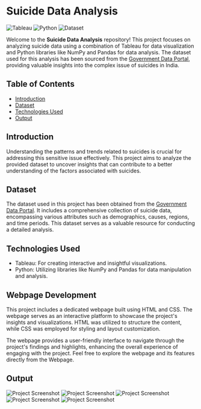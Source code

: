 # Suicide Data Analysis

![Tableau](https://img.shields.io/badge/Tableau-Data%20Visualization-blue)
![Python](https://img.shields.io/badge/Python-Data%20Analysis-green)
![Dataset](https://img.shields.io/badge/Dataset-Government%20Website%20Link-orange)

Welcome to the **Suicide Data Analysis** repository! This project focuses on analyzing suicide data using a combination of Tableau for data visualization and Python libraries like NumPy and Pandas for data analysis. The dataset used for this analysis has been sourced from the [Government Data Portal](https://data.gov.in/), providing valuable insights into the complex issue of suicides in India.

## Table of Contents

- [Introduction](#introduction)
- [Dataset](#dataset)
- [Technologies Used](#technologies-used)
- [Output](#output)

## Introduction

Understanding the patterns and trends related to suicides is crucial for addressing this sensitive issue effectively. This project aims to analyze the provided dataset to uncover insights that can contribute to a better understanding of the factors associated with suicides.

## Dataset

The dataset used in this project has been obtained from the [Government Data Portal](https://data.gov.in/). It includes a comprehensive collection of suicide data, encompassing various attributes such as demographics, causes, regions, and time periods. This dataset serves as a valuable resource for conducting a detailed analysis.

## Technologies Used

- Tableau: For creating interactive and insightful visualizations.
- Python: Utilizing libraries like NumPy and Pandas for data manipulation and analysis.

## Webpage Development

This project includes a dedicated webpage built using HTML and CSS. The webpage serves as an interactive platform to showcase the project's insights and visualizations. HTML was utilized to structure the content, while CSS was employed for styling and layout customization.

The webpage provides a user-friendly interface to navigate through the project's findings and highlights, enhancing the overall experience of engaging with the project. Feel free to explore the webpage and its features directly from the Webpage.



## Output 

![Project Screenshot](https://github.com/SG-Akshay10/Suicide-Data-Analysis/blob/master/output/1.png)
![Project Screenshot](https://github.com/SG-Akshay10/Suicide-Data-Analysis/blob/master/output/2.png)
![Project Screenshot](https://github.com/SG-Akshay10/Suicide-Data-Analysis/blob/master/output/3.png)
![Project Screenshot](https://github.com/SG-Akshay10/Suicide-Data-Analysis/blob/master/output/4.png)
![Project Screenshot](https://github.com/SG-Akshay10/Suicide-Data-Analysis/blob/master/output/5.png)

